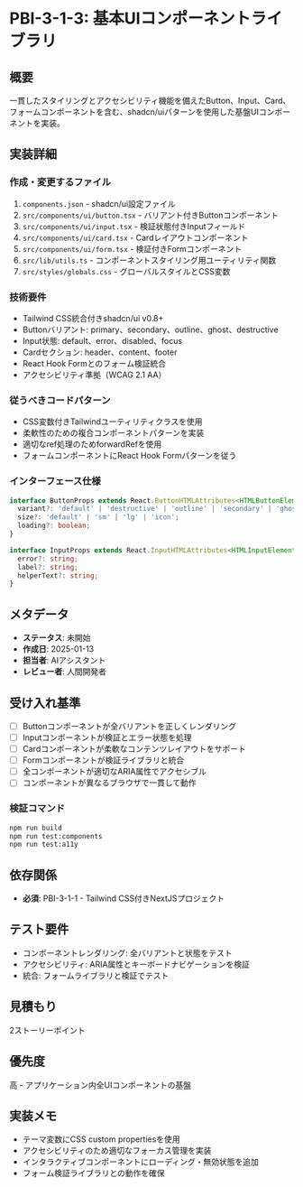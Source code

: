 # PBI-3-1-3: 基本UIコンポーネントライブラリ

## 概要

一貫したスタイリングとアクセシビリティ機能を備えたButton、Input、Card、フォームコンポーネントを含む、shadcn/uiパターンを使用した基盤UIコンポーネントを実装。

## 実装詳細

### 作成・変更するファイル

1. `components.json` - shadcn/ui設定ファイル
2. `src/components/ui/button.tsx` - バリアント付きButtonコンポーネント
3. `src/components/ui/input.tsx` - 検証状態付きInputフィールド
4. `src/components/ui/card.tsx` - Cardレイアウトコンポーネント
5. `src/components/ui/form.tsx` - 検証付きFormコンポーネント
6. `src/lib/utils.ts` - コンポーネントスタイリング用ユーティリティ関数
7. `src/styles/globals.css` - グローバルスタイルとCSS変数

### 技術要件

- Tailwind CSS統合付きshadcn/ui v0.8+
- Buttonバリアント: primary、secondary、outline、ghost、destructive
- Input状態: default、error、disabled、focus
- Cardセクション: header、content、footer
- React Hook Formとのフォーム検証統合
- アクセシビリティ準拠（WCAG 2.1 AA）

### 従うべきコードパターン

- CSS変数付きTailwindユーティリティクラスを使用
- 柔軟性のための複合コンポーネントパターンを実装
- 適切なref処理のためforwardRefを使用
- フォームコンポーネントにReact Hook Formパターンを従う

### インターフェース仕様

```typescript
interface ButtonProps extends React.ButtonHTMLAttributes<HTMLButtonElement> {
  variant?: 'default' | 'destructive' | 'outline' | 'secondary' | 'ghost';
  size?: 'default' | 'sm' | 'lg' | 'icon';
  loading?: boolean;
}

interface InputProps extends React.InputHTMLAttributes<HTMLInputElement> {
  error?: string;
  label?: string;
  helperText?: string;
}
```

## メタデータ

- **ステータス**: 未開始
- **作成日**: 2025-01-13
- **担当者**: AIアシスタント
- **レビュー者**: 人間開発者

## 受け入れ基準

- [ ] Buttonコンポーネントが全バリアントを正しくレンダリング
- [ ] Inputコンポーネントが検証とエラー状態を処理
- [ ] Cardコンポーネントが柔軟なコンテンツレイアウトをサポート
- [ ] Formコンポーネントが検証ライブラリと統合
- [ ] 全コンポーネントが適切なARIA属性でアクセシブル
- [ ] コンポーネントが異なるブラウザで一貫して動作

### 検証コマンド

```bash
npm run build
npm run test:components
npm run test:a11y
```

## 依存関係

- **必須**: PBI-3-1-1 - Tailwind CSS付きNextJSプロジェクト

## テスト要件

- コンポーネントレンダリング: 全バリアントと状態をテスト
- アクセシビリティ: ARIA属性とキーボードナビゲーションを検証
- 統合: フォームライブラリと検証でテスト

## 見積もり

2ストーリーポイント

## 優先度

高 - アプリケーション内全UIコンポーネントの基盤

## 実装メモ

- テーマ変数にCSS custom propertiesを使用
- アクセシビリティのため適切なフォーカス管理を実装
- インタラクティブコンポーネントにローディング・無効状態を追加
- フォーム検証ライブラリとの動作を確保
